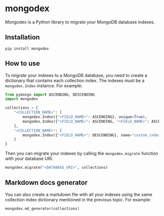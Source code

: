 # mongodex

Mongodex is a Python library to migrate your MongoDB database indexes.

## Installation

```
pip install mongodex
```

## How to use

To migrate your indexes to a MongoDB database, you need to create a dictionary that contains each collection index. The indexes must be a `mongodex.Index` instance. For example:

```python
from pymongo import ASCENDING, DESCENDING
import mongodex

collections = {
    "<COLLECTION_NAME>": [
        mongodex.Index({"<FIELD_NAME>": ASCENDING}, unique=True),
        mongodex.Index({"<FIELD_NAME>": ASCENDING, "<FIELD_NAME>": ASCENDING}),
    ],
    "<COLLECTION_NAME>": [
        mongodex.Index({"<FIELD_NAME>": DESCENDING}, name="custom_index_name"),
    ]
}
```

Then you can migrate your indexes by calling the `mongodex.migrate` function with your database URI.

```python
mongodex.migrate("<DATABASE_URI>", collections)
```

## Markdown docs generator

You can also create a markdown file with all your indexes using the same collection index dictionary mentioned in the previous topic. For example:

```python
mongodex.md_generator(collections)
```
